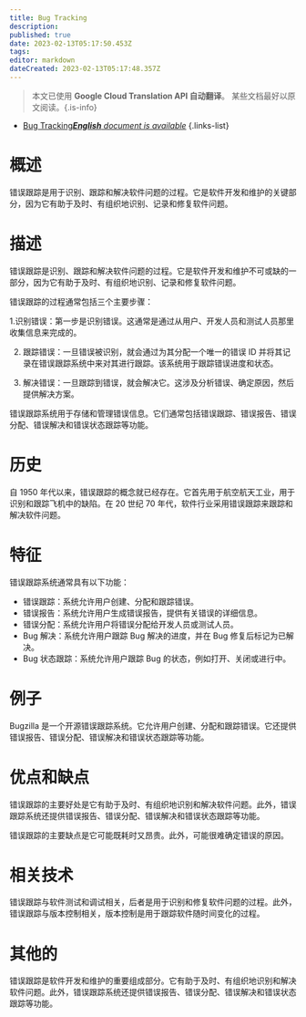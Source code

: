 ```yaml
---
title: Bug Tracking
description: 
published: true
date: 2023-02-13T05:17:50.453Z
tags: 
editor: markdown
dateCreated: 2023-02-13T05:17:48.357Z
---
```


> 本文已使用 **Google Cloud Translation API 自动翻译**。
某些文档最好以原文阅读。{.is-info}



- [Bug Tracking***English** document is available*](/en/Knowledge-base/Dictionary/bug-tracking)
{.links-list}


# 概述
错误跟踪是用于识别、跟踪和解决软件问题的过程。它是软件开发和维护的关键部分，因为它有助于及时、有组织地识别、记录和修复软件问题。

# 描述
错误跟踪是识别、跟踪和解决软件问题的过程。它是软件开发和维护不可或缺的一部分，因为它有助于及时、有组织地识别、记录和修复软件问题。

错误跟踪的过程通常包括三个主要步骤：

1.识别错误：第一步是识别错误。这通常是通过从用户、开发人员和测试人员那里收集信息来完成的。

2. 跟踪错误：一旦错误被识别，就会通过为其分配一个唯一的错误 ID 并将其记录在错误跟踪系统中来对其进行跟踪。该系统用于跟踪错误进度和状态。

3. 解决错误：一旦跟踪到错误，就会解决它。这涉及分析错误、确定原因，然后提供解决方案。

错误跟踪系统用于存储和管理错误信息。它们通常包括错误跟踪、错误报告、错误分配、错误解决和错误状态跟踪等功能。

# 历史
自 1950 年代以来，错误跟踪的概念就已经存在。它首先用于航空航天工业，用于识别和跟踪飞机中的缺陷。在 20 世纪 70 年代，软件行业采用错误跟踪来跟踪和解决软件问题。

# 特征
错误跟踪系统通常具有以下功能：

- 错误跟踪：系统允许用户创建、分配和跟踪错误。
- 错误报告：系统允许用户生成错误报告，提供有关错误的详细信息。
- 错误分配：系统允许用户将错误分配给开发人员或测试人员。
- Bug 解决：系统允许用户跟踪 Bug 解决的进度，并在 Bug 修复后标记为已解决。
- Bug 状态跟踪：系统允许用户跟踪 Bug 的状态，例如打开、关闭或进行中。

# 例子
Bugzilla 是一个开源错误跟踪系统。它允许用户创建、分配和跟踪错误。它还提供错误报告、错误分配、错误解决和错误状态跟踪等功能。

# 优点和缺点
错误跟踪的主要好处是它有助于及时、有组织地识别和解决软件问题。此外，错误跟踪系统还提供错误报告、错误分配、错误解决和错误状态跟踪等功能。

错误跟踪的主要缺点是它可能既耗时又昂贵。此外，可能很难确定错误的原因。

# 相关技术
错误跟踪与软件测试和调试相关，后者是用于识别和修复软件问题的过程。此外，错误跟踪与版本控制相关，版本控制是用于跟踪软件随时间变化的过程。

# 其他的
错误跟踪是软件开发和维护的重要组成部分。它有助于及时、有组织地识别和解决软件问题。此外，错误跟踪系统还提供错误报告、错误分配、错误解决和错误状态跟踪等功能。